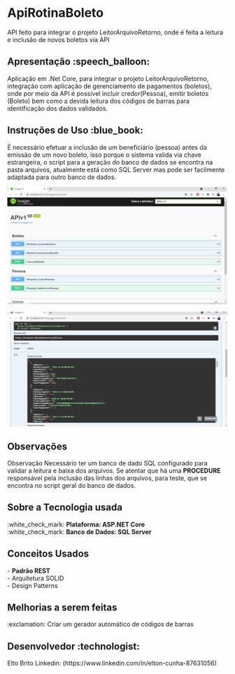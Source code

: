 # ApiRotinaBoleto
API feito para integrar o projeto LeitorArquivoRetorno, onde é feita a leitura e inclusão de novos boletos via API



<h2>Apresentação  :speech_balloon:	</h2> 
Aplicação em .Net Core, para integrar o projeto LeitorArquivoRetorno, integração com aplicação de gerenciamento de pagamentos (boletos), onde por meio da API é possível incluir credor(Pessoa), emitir
boletos (Boleto) bem como a devida leitura dos códigos de barras para identificação dos dados validados.


<h2>Instruções de Uso :blue_book:	</h2>
É necessário efetuar a inclusão de um beneficiário (pessoa) antes da emissão de um novo boleto, isso porque o sistema valida via chave estrangeira, o script para a geração
do banco de dados se encontra na pasta arquivos, atualmente está como SQL Server mas pode ser facilmente adaptada para outro banco de dados.

</br>

![alt text](https://github.com/eltonbrcunha/ApiRotinaBoleto/blob/main/imagens/001.jpg)

![alt text](https://github.com/eltonbrcunha/ApiRotinaBoleto/blob/main/imagens/002.jpg)


<h2>Observações</h2>
Observação Necessário ter um banco de dado SQL configurado para validar a leitura e baixa dos arquivos. Se atentar que há uma <strong>PROCEDURE</strong> responsável pela inclusão das linhas dos arquivos, para teste, que se encontra no script geral do banco de dados.

<h2>Sobre a Tecnologia usada</h2>
:white_check_mark: <strong>Plataforma: ASP.NET Core </strong> </br>
:white_check_mark: <strong>Banco de Dados: SQL Server</strong> </br>

<h2>Conceitos Usados</h2>
- <strong>Padrão REST</strong> </br>
- Arquitetura SOLID </br>
- Design Patterns </br>


<h2>Melhorias a serem feitas</h2>
:exclamation: Criar um gerador automático de códigos de barras</br>

<h2> Desenvolvedor :technologist:</h2>
Elto Brito
Linkedin: (https://www.linkedin.com/in/elton-cunha-87631056)
